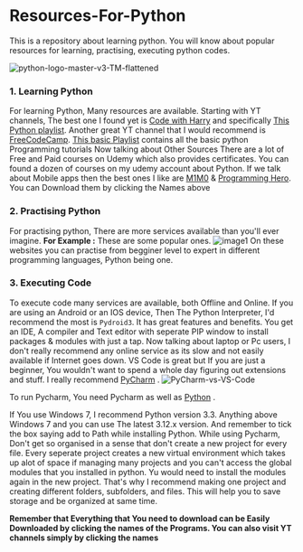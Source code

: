 # Resources-For-Python
This is a repository about learning python. You will know about popular resources for learning, practising, executing python codes. 

![python-logo-master-v3-TM-flattened](https://github.com/Chaudhary97/Resources-For-Python/assets/89289599/fdc6c688-12a8-43fb-a44b-1bea21b3fc81)

### 1. Learning Python
For learning Python, Many resources are available. Starting with YT channels, The best one I found yet is 
[Code with Harry](https://youtube.com/@CodeWithHarry)
and specifically [This Python playlist](https://youtube.com/playlist?list=PLu0W_9lII9agwh1XjRt242xIpHhPT2llg). Another great YT channel that I would recommend is [FreeCodeCamp](https://youtube.com/@freecodecamp/). [This basic Playlist](https://m.youtube.com/playlist?list=PLWKjhJtqVAbkmRvnFmOd4KhDdlK1oIq23) contains all the basic python Programming tutorials
Now talking about Other Sources There are a lot of Free and Paid courses on Udemy which also provides certificates. You can found a dozen of courses on my udemy account about Python. 
If we talk about Mobile apps then the best ones I like are [M1M0](https://files.modyolo.com/Mimo/Mimo_v4.4_Patched.apk)  & [Programming Hero](https://hole.apkdone.download/s/TpbfFiKAXLAM5n8/download). You can Download them by clicking the Names above 

### 2. Practising Python
For practising python, There are more services available than you'll ever imagine.
**For Example :**
These are some popular ones.
![image1](https://github.com/Chaudhary97/Resources-For-Python/assets/89289599/4c061866-ca02-4354-9d75-855cd7f7dc04)
On these websites you can practise from begginer level to expert in different programming languages, Python being one. 
### 3. Executing Code
To execute code many services are available, both Offline and Online. If you are using an Android or an IOS device, Then The Python Interpreter, I'd recommend the most is `Pydroid3`. It has great features and benefits. You get an IDE, A compiler and Text editor with seperate PIP window to install packages & modules with just a tap. 
Now talking about laptop or Pc users, I don't really recommend any online service as its slow and not easily available if Internet goes down. VS Code is great but If you are just a beginner, You wouldn't want to spend a whole day figuring out extensions and stuff. I really recommend [PyCharm](https://download.jetbrains.com/python/pycharm-edu-2022.2.2.exe?_gl=1*svh731*_ga*MTA2NzYwNzQzMy4xNjg3NTA2OTk4*_ga_9J976DJZ68*MTY4NzUwNjk5Ny4xLjAuMTY4NzUwNjk5OS4wLjAuMA..&_ga=2.108732866.1529551602.1687506998-1067607433.1687506998) . 
![PyCharm-vs-VS-Code](https://github.com/Chaudhary97/Resources-For-Python/assets/89289599/3f2893d8-d472-4303-8713-389f3438bbf4)

To run Pycharm, You need Pycharm as well as [Python](https://www.python.org/ftp/python/3.11.4/python-3.11.4-amd64.exe) .

If You use Windows 7, I recommend Python version 3.3. Anything above Windows 7 and you can use The latest 3.12.x version.
And remember to tick the box saying add to Path while installing Python. 
While using Pycharm, Don't get so organised in a sense that don't create a new project for every file. Every seperate project creates a new virtual environment which takes up alot of space if managing many projects and you can't access the global modules that you installed in python. Yu would need to install the modules again in the new project. That's why I recommend making one project and creating different folders, subfolders, and files. This will help you to save storage and be organized at same time. 

**Remember that Everything that You need to download can be Easily Downloaded by clicking the names of the Programs. You can also visit YT channels simply by clicking the names**
